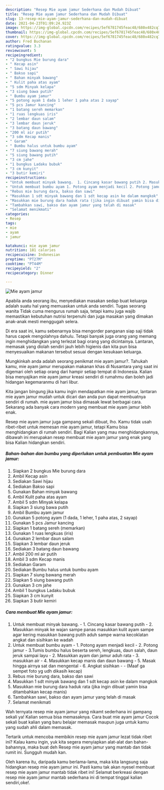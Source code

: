 ```yaml
---
description: "Resep Mie ayam jamur Sederhana dan Mudah Dibuat"
title: "Resep Mie ayam jamur Sederhana dan Mudah Dibuat"
slug: 13-resep-mie-ayam-jamur-sederhana-dan-mudah-dibuat
date: 2021-04-23T01:09:24.923Z
image: https://img-global.cpcdn.com/recipes/5ef6781745feac48/680x482cq70/mie-ayam-jamur-foto-resep-utama.jpg
thumbnail: https://img-global.cpcdn.com/recipes/5ef6781745feac48/680x482cq70/mie-ayam-jamur-foto-resep-utama.jpg
cover: https://img-global.cpcdn.com/recipes/5ef6781745feac48/680x482cq70/mie-ayam-jamur-foto-resep-utama.jpg
author: Fred Buchanan
ratingvalue: 3.3
reviewcount: 5
recipeingredient:
- "2 bungkus Mie burung dara"
- " Kecap asin"
- " Sawi hijau"
- " Bakso sapi"
- " Bahan minyak bawang"
- " Kulit paha atas ayam"
- "5 sdm Minyak kelapa"
- "3 siung bawa putih"
- " Bumbu ayam jamur"
- "5 potong ayam 1 dada 1 leher 1 paha atas 2 sayap"
- "5 pcs Jamur kancing"
- "1 batang sereh memarkan"
- "1 ruas lengkuas iris"
- "2 lembar daun salam"
- "3 lembar daun jeruk"
- "3 batang daun bawang"
- "200 ml air putih"
- "3 sdm Kecap manis"
- " Garam"
- " Bumbu halus untuk bumbu ayam"
- "7 siung bawang merah"
- "5 siung bawang putih"
- "3 cm jahe"
- "1 bungkus Ladaku bubuk"
- "3 cm kunyit"
- "3 butir kemiri"
recipeinstructions:
- "Untuk membuat minyak bawang.  1. Cincang kasar bawang putih 2. Masukkan minyak ke wajan sampe panas masukkan kulit ayam sampe agar kering masukkan bawang putih aduh sampe warna kecoklatan angkat dan sisihkan ke wadah"
- "Untuk membuat bumbu ayam 1. Potong ayam menjadi kecil 2. Potong jamur 3.Tumis bumbu halus beserta sereh, lengkuas, daun salah, daun jeruk sampai layu 2. Masukkan ayam dan jamur aduh rata 3. masukkan air 4. Masukkan kecap manis dan daun bawang 5. Masak hingga airnya sat dan mengental 6. Angkat sisihkan  (Maaf ga sempet foto yg udh dikasih kecap)"
- "Rebus mie burung dara, bakso dan sawi"
- "Masukkan 1 sdt minyak bawang dan 1 sdt kecap asin ke dalam mangkok"
- "Masukkan mie burung dara haduk rata (jika ingin dibuat yamin bisa ditambahkan kecap manis)"
- "Tambahkan sawi, bakso dan ayam jamur yang telah di masak"
- "Selamat menikmati"
categories:
- Resep
tags:
- mie
- ayam
- jamur

katakunci: mie ayam jamur 
nutrition: 181 calories
recipecuisine: Indonesian
preptime: "PT27M"
cooktime: "PT44M"
recipeyield: "2"
recipecategory: Dinner

---
```



![Mie ayam jamur](https://img-global.cpcdn.com/recipes/5ef6781745feac48/680x482cq70/mie-ayam-jamur-foto-resep-utama.jpg)

Apabila anda seorang ibu, menyediakan masakan sedap buat keluarga adalah suatu hal yang memuaskan untuk anda sendiri. Tugas seorang  wanita Tidak cuma mengurus rumah saja, tetapi kamu juga wajib memastikan kebutuhan nutrisi terpenuhi dan juga masakan yang dimakan anak-anak mesti menggugah selera.

Di era  saat ini, kamu sebenarnya bisa mengorder panganan siap saji tidak harus capek mengolahnya dahulu. Tetapi banyak juga orang yang memang ingin menghidangkan yang terlezat bagi orang yang dicintainya. Lantaran, memasak yang diolah sendiri jauh lebih higienis dan kita pun bisa menyesuaikan makanan tersebut sesuai dengan kesukaan keluarga. 



Mungkinkah anda adalah seorang penikmat mie ayam jamur?. Tahukah kamu, mie ayam jamur merupakan makanan khas di Nusantara yang saat ini digemari oleh setiap orang dari hampir setiap tempat di Indonesia. Kalian bisa menyajikan mie ayam jamur kreasi sendiri di rumahmu dan boleh jadi hidangan kegemaranmu di hari libur.

Kita jangan bingung jika kamu ingin mendapatkan mie ayam jamur, lantaran mie ayam jamur mudah untuk dicari dan anda pun dapat membuatnya sendiri di rumah. mie ayam jamur bisa dimasak lewat berbagai cara. Sekarang ada banyak cara modern yang membuat mie ayam jamur lebih enak.

Resep mie ayam jamur juga gampang sekali dibuat, lho. Kamu tidak usah ribet-ribet untuk memesan mie ayam jamur, tetapi Kamu bisa menghidangkan di rumah sendiri. Bagi Kalian yang mau menghidangkannya, dibawah ini merupakan resep membuat mie ayam jamur yang enak yang bisa Kalian hidangkan sendiri.

<!--inarticleads1-->

##### Bahan-bahan dan bumbu yang diperlukan untuk pembuatan Mie ayam jamur:

1. Siapkan 2 bungkus Mie burung dara
1. Ambil  Kecap asin
1. Sediakan  Sawi hijau
1. Sediakan  Bakso sapi
1. Gunakan  Bahan minyak bawang
1. Ambil  Kulit paha atas ayam
1. Ambil 5 sdm Minyak kelapa
1. Siapkan 3 siung bawa putih
1. Ambil  Bumbu ayam jamur
1. Gunakan 5 potong ayam (1 dada, 1 leher, 1 paha atas, 2 sayap)
1. Gunakan 5 pcs Jamur kancing
1. Siapkan 1 batang sereh (memarkan)
1. Gunakan 1 ruas lengkuas (iris)
1. Gunakan 2 lembar daun salam
1. Siapkan 3 lembar daun jeruk
1. Sediakan 3 batang daun bawang
1. Ambil 200 ml air putih
1. Ambil 3 sdm Kecap manis
1. Sediakan  Garam
1. Sediakan  Bumbu halus untuk bumbu ayam
1. Siapkan 7 siung bawang merah
1. Siapkan 5 siung bawang putih
1. Gunakan 3 cm jahe
1. Ambil 1 bungkus Ladaku bubuk
1. Siapkan 3 cm kunyit
1. Siapkan 3 butir kemiri




<!--inarticleads2-->

##### Cara membuat Mie ayam jamur:

1. Untuk membuat minyak bawang.  - 1. Cincang kasar bawang putih - 2. Masukkan minyak ke wajan sampe panas masukkan kulit ayam sampe agar kering masukkan bawang putih aduh sampe warna kecoklatan angkat dan sisihkan ke wadah
1. Untuk membuat bumbu ayam - 1. Potong ayam menjadi kecil - 2. Potong jamur - 3.Tumis bumbu halus beserta sereh, lengkuas, daun salah, daun jeruk sampai layu - 2. Masukkan ayam dan jamur aduh rata - 3. masukkan air - 4. Masukkan kecap manis dan daun bawang - 5. Masak hingga airnya sat dan mengental - 6. Angkat sisihkan -  - (Maaf ga sempet foto yg udh dikasih kecap)
1. Rebus mie burung dara, bakso dan sawi
1. Masukkan 1 sdt minyak bawang dan 1 sdt kecap asin ke dalam mangkok
1. Masukkan mie burung dara haduk rata (jika ingin dibuat yamin bisa ditambahkan kecap manis)
1. Tambahkan sawi, bakso dan ayam jamur yang telah di masak
1. Selamat menikmati




Wah ternyata resep mie ayam jamur yang nikamt sederhana ini gampang sekali ya! Kalian semua bisa memasaknya. Cara buat mie ayam jamur Cocok sekali buat kalian yang baru belajar memasak maupun juga untuk kamu yang sudah ahli dalam memasak.

Tertarik untuk mencoba membikin resep mie ayam jamur lezat tidak ribet ini? Kalau kamu ingin, yuk kita segera menyiapkan alat-alat dan bahan-bahannya, maka buat deh Resep mie ayam jamur yang mantab dan tidak rumit ini. Sungguh mudah kan. 

Oleh karena itu, daripada kamu berlama-lama, maka kita langsung saja hidangkan resep mie ayam jamur ini. Pasti kamu tak akan nyesel membuat resep mie ayam jamur mantab tidak ribet ini! Selamat berkreasi dengan resep mie ayam jamur mantab sederhana ini di tempat tinggal kalian sendiri,oke!.

